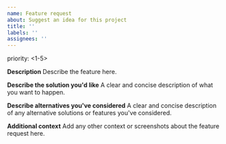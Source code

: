 ```yaml
---
name: Feature request
about: Suggest an idea for this project
title: ''
labels: ''
assignees: ''
---
```


priority: <1-5>

**Description**
Describe the feature here.

**Describe the solution you'd like**
A clear and concise description of what you want to happen.

**Describe alternatives you've considered**
A clear and concise description of any alternative solutions or features you've considered.

**Additional context**
Add any other context or screenshots about the feature request here.
